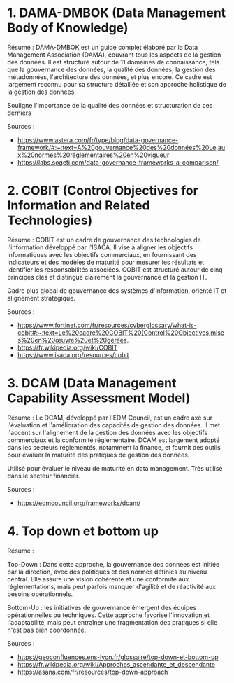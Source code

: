 # 1. DAMA-DMBOK (Data Management Body of Knowledge)

Résumé : DAMA-DMBOK est un guide complet élaboré par la Data Management Association (DAMA), 
couvrant tous les aspects de la gestion des données. Il est structuré autour de 11 domaines de connaissance, tels que la gouvernance des données, 
la qualité des données, la gestion des métadonnées, l'architecture des données, et plus encore. Ce cadre est largement reconnu 
pour sa structure détaillée et son approche holistique de la gestion des données.

Souligne l'importance de la qualité des données et structuration de ces derniers

Sources :
- https://www.astera.com/fr/type/blog/data-governance-framework/#:~:text=A%20gouvernance%20des%20données%20Le,aux%20normes%20réglementaires%20en%20vigueur
- https://labs.sogeti.com/data-governance-frameworks-a-comparison/ 

# 2. COBIT (Control Objectives for Information and Related Technologies)

Résumé : COBIT est un cadre de gouvernance des technologies de l'information développé par l'ISACA. 
Il vise à aligner les objectifs informatiques avec les objectifs commerciaux, en fournissant des indicateurs et des modèles de maturité pour mesurer les résultats et 
identifier les responsabilités associées. COBIT est structuré autour de cinq principes clés et distingue clairement la gouvernance et la gestion IT.

Cadre plus global de gouvernance des systèmes d'information, orienté IT et alignement stratégique.

Sources : 
- https://www.fortinet.com/fr/resources/cyberglossary/what-is-cobit#:~:text=Le%20cadre%20COBIT%20(Control%20Objectives,mises%20en%20œuvre%20et%20gérées.
- https://fr.wikipedia.org/wiki/COBIT
- https://www.isaca.org/resources/cobit

# 3. DCAM (Data Management Capability Assessment Model)

Résumé : Le DCAM, développé par l'EDM Council, est un cadre axé sur l'évaluation et l'amélioration des capacités de gestion des données. 
Il met l'accent sur l'alignement de la gestion des données avec les objectifs commerciaux et la conformité réglementaire. 
DCAM est largement adopté dans les secteurs réglementés, notamment la finance, et fournit des outils pour évaluer la maturité des pratiques de gestion des données.

Utilisé pour évaluer le niveau de maturité en data management. Très utilisé dans le secteur financier.

Sources : 
- https://edmcouncil.org/frameworks/dcam/

# 4. Top down et bottom up

Résumé :

Top-Down : Dans cette approche, la gouvernance des données est initiée par la direction, avec des politiques et des normes définies au niveau central. Elle assure une vision cohérente et une conformité aux réglementations, mais peut parfois manquer d'agilité et de réactivité aux besoins opérationnels.

Bottom-Up : les initiatives de gouvernance émergent des équipes opérationnelles ou techniques. Cette approche favorise l'innovation et l'adaptabilité, mais peut entraîner une fragmentation des pratiques si elle n'est pas bien coordonnée.

Sources : 
- https://geoconfluences.ens-lyon.fr/glossaire/top-down-et-bottom-up
- https://fr.wikipedia.org/wiki/Approches_ascendante_et_descendante
- https://asana.com/fr/resources/top-down-approach

